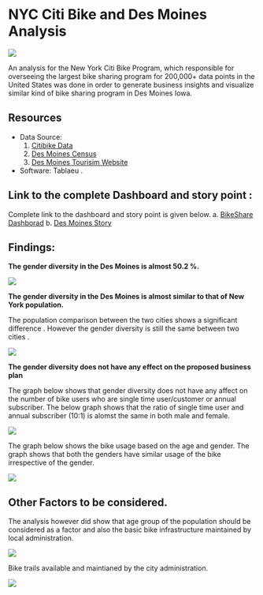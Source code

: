 # NYC Citi Bike  and Des Moines Analysis

![](images/CitiBike.PNG)

An analysis for the New York Citi Bike Program, which responsible for overseeing the largest bike sharing program for 200,000+ data points in the United States was done in order to generate business insights and visualize similar kind of bike sharing program in Des Moines Iowa.

## Resources
- Data Source: 
  1. [Citibike Data](https://www.citibikenyc.com/system-data "Citibike Data")
  2. [Des Moines Census](https://www.census.gov/quickfacts/desmoinescityiowa "Des Moines Census")
  3. [Des Moines Tourisim Website](https://www.catchdesmoines.com/things-to-do/ "Des Moines Tourisim Website")
- Software: Tablaeu .
 ## Link to the complete Dashboard and story point :
Complete link to the dashboard and story point is given below.
a. [BikeShare Dashborad](https://public.tableau.com/profile/varsha.jha#!/vizhome/BikeShare_Challenge/NYCBikeShareData "BikeShare Dashborad")
b. [Des Moines Story](https://public.tableau.com/profile/varsha.jha#!/vizhome/BikeShare_Challenge/DesMoines "Des Moines Story")

## Findings:
**The gender diversity in the Des Moines is almost 50.2 %.**

![](images/GenderBreakdown.PNG)

**The gender diversity in the Des Moines is almost similar to that of New York population.**

The population comparison between the two cities shows a significant difference . However the gender diversity is still the same between two cities .

![](images/Popcompare.PNG)

**The gender diversity does not have any effect on the proposed business plan**

The graph below shows that gender diversity does not have any affect on the number of bike users who are single time user/customer or annual subscriber. The below graph shows that the ratio of single time user and annual subscriber (10:1) is alomst the same in both male and female.

![](images/CustGender.PNG)

The graph below shows the bike usage based on the age and gender. The graph shows that both the genders have similar usage of the bike irrespective of the gender.

![](images/Bikeusage.PNG)

## Other Factors to be considered.
The analysis however did show that age group of the population should be considered as a factor and also the basic bike infrastructure maintained by local administration.

![](images/AgeBike.PNG)

Bike trails available and maintianed by the city administration.

![](images/BikeTrails.PNG)